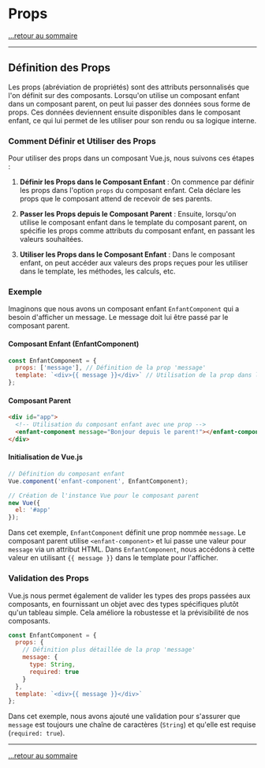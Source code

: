 # Props

[...retour au sommaire](../sommaire.md)

---

## Définition des Props

Les props (abréviation de propriétés) sont des attributs personnalisés que l'on définit sur des composants. Lorsqu'on utilise un composant enfant dans un composant parent, on peut lui passer des données sous forme de props. Ces données deviennent ensuite disponibles dans le composant enfant, ce qui lui permet de les utiliser pour son rendu ou sa logique interne.

### Comment Définir et Utiliser des Props

Pour utiliser des props dans un composant Vue.js, nous suivons ces étapes :

1. **Définir les Props dans le Composant Enfant** : On commence par définir les props dans l'option `props` du composant enfant. Cela déclare les props que le composant attend de recevoir de ses parents.

2. **Passer les Props depuis le Composant Parent** : Ensuite, lorsqu'on utilise le composant enfant dans le template du composant parent, on spécifie les props comme attributs du composant enfant, en passant les valeurs souhaitées.

3. **Utiliser les Props dans le Composant Enfant** : Dans le composant enfant, on peut accéder aux valeurs des props reçues pour les utiliser dans le template, les méthodes, les calculs, etc.

### Exemple

Imaginons que nous avons un composant enfant `EnfantComponent` qui a besoin d'afficher un message. Le message doit lui être passé par le composant parent.

#### Composant Enfant (EnfantComponent)

```javascript
const EnfantComponent = {
  props: ['message'], // Définition de la prop 'message'
  template: `<div>{{ message }}</div>` // Utilisation de la prop dans le template
};
```

#### Composant Parent

```html
<div id="app">
  <!-- Utilisation du composant enfant avec une prop -->
  <enfant-component message="Bonjour depuis le parent!"></enfant-component>
</div>
```

#### Initialisation de Vue.js

```javascript
// Définition du composant enfant
Vue.component('enfant-component', EnfantComponent);

// Création de l'instance Vue pour le composant parent
new Vue({
  el: '#app'
});
```

Dans cet exemple, `EnfantComponent` définit une prop nommée `message`. Le composant parent utilise `<enfant-component>` et lui passe une valeur pour `message` via un attribut HTML. Dans `EnfantComponent`, nous accédons à cette valeur en utilisant `{{ message }}` dans le template pour l'afficher.

### Validation des Props

Vue.js nous permet également de valider les types des props passées aux composants, en fournissant un objet avec des types spécifiques plutôt qu'un tableau simple. Cela améliore la robustesse et la prévisibilité de nos composants.

```javascript
const EnfantComponent = {
  props: {
    // Définition plus détaillée de la prop 'message'
    message: {
      type: String,
      required: true
    }
  },
  template: `<div>{{ message }}</div>`
};
```

Dans cet exemple, nous avons ajouté une validation pour s'assurer que `message` est toujours une chaîne de caractères (`String`) et qu'elle est requise (`required: true`).

---

[...retour au sommaire](../sommaire.md)